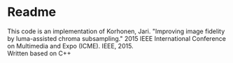 # Readme

This code is an implementation of Korhonen, Jari. "Improving image fidelity by luma-assisted chroma subsampling." 2015 IEEE International Conference on Multimedia and Expo (ICME). IEEE, 2015.  
Written based on C++
